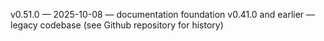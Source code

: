 v0.51.0 — 2025-10-08 — documentation foundation
v0.41.0 and earlier — legacy codebase (see Github repository for history) 